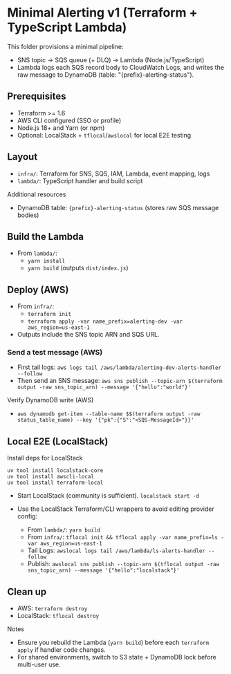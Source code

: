 # Minimal Alerting v1 (Terraform + TypeScript Lambda)

This folder provisions a minimal pipeline:
- SNS topic → SQS queue (+ DLQ) → Lambda (Node.js/TypeScript)
- Lambda logs each SQS record body to CloudWatch Logs, and writes the raw
  message to DynamoDB (table: "{prefix}-alerting-status").

## Prerequisites
- Terraform >= 1.6
- AWS CLI configured (SSO or profile)
- Node.js 18+ and Yarn (or npm)
- Optional: LocalStack + `tflocal`/`awslocal` for local E2E testing


## Layout
- `infra/`: Terraform for SNS, SQS, IAM, Lambda, event mapping, logs
- `lambda/`: TypeScript handler and build script
  
Additional resources
- DynamoDB table: `{prefix}-alerting-status` (stores raw SQS message bodies)

## Build the Lambda
- From `lambda/`:
  - `yarn install`
  - `yarn build` (outputs `dist/index.js`)

## Deploy (AWS)
- From `infra/`:
  - `terraform init`
  - `terraform apply -var name_prefix=alerting-dev -var aws_region=us-east-1`
- Outputs include the SNS topic ARN and SQS URL.

### Send a test message (AWS)
- First tail logs: `aws logs tail /aws/lambda/alerting-dev-alerts-handler --follow`
- Then send an SNS message: `aws sns publish --topic-arn $(terraform output -raw sns_topic_arn) --message '{"hello":"world"}'`
  
Verify DynamoDB write (AWS)
- `aws dynamodb get-item --table-name $$(terraform output -raw status_table_name) --key '{"pk":{"S":"<SQS-MessageId>"}}'`


## Local E2E (LocalStack)
Install deps for LocalStack
```
uv tool install localstack-core
uv tool install awscli-local
uv tool install terraform-local
```

- Start LocalStack (community is sufficient).
`localstack start -d` 

- Use the LocalStack Terraform/CLI wrappers to avoid editing provider config:
  - From `lambda/`: `yarn build`
  - From `infra/`: `tflocal init && tflocal apply -var name_prefix=ls -var aws_region=us-east-1`
  - Tail Logs: `awslocal logs tail /aws/lambda/ls-alerts-handler --follow`
  - Publish: `awslocal sns publish --topic-arn $(tflocal output -raw sns_topic_arn) --message '{"hello":"localstack"}'`

## Clean up
- AWS: `terraform destroy`
- LocalStack: `tflocal destroy`

Notes
- Ensure you rebuild the Lambda (`yarn build`) before each `terraform apply` if handler code changes.
- For shared environments, switch to S3 state + DynamoDB lock before multi-user use.
